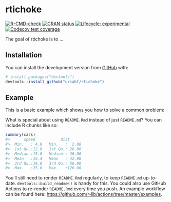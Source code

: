 
<!-- README.md is generated from README.Rmd. Please edit that file -->

# rtichoke

<!-- badges: start -->

[![R-CMD-check](https://github.com/uriahf/rtichoke/workflows/R-CMD-check/badge.svg)](https://github.com/uriahf/rtichoke/actions)
[![CRAN
status](https://www.r-pkg.org/badges/version/rtichoke)](https://CRAN.R-project.org/package=rtichoke)
[![Lifecycle:
experimental](https://img.shields.io/badge/lifecycle-experimental-orange.svg)](https://lifecycle.r-lib.org/articles/stages.html#experimental)
[![Codecov test
coverage](https://codecov.io/gh/uriahf/rtichoke/branch/main/graph/badge.svg)](https://codecov.io/gh/uriahf/rtichoke?branch=main)
<!-- badges: end -->

The goal of rtichoke is to …

## Installation

<!-- You can install the released version of rtichoke from [CRAN](https://CRAN.R-project.org) with: -->
<!-- ``` r -->
<!-- install.packages("rtichoke") -->
<!-- ``` -->

You can install the development version from
[GitHub](https://github.com/) with:

``` r
# install.packages("devtools")
devtools::install_github("uriahf/rtichoke")
```

## Example

This is a basic example which shows you how to solve a common problem:

What is special about using `README.Rmd` instead of just `README.md`?
You can include R chunks like so:

``` r
summary(cars)
#>      speed           dist       
#>  Min.   : 4.0   Min.   :  2.00  
#>  1st Qu.:12.0   1st Qu.: 26.00  
#>  Median :15.0   Median : 36.00  
#>  Mean   :15.4   Mean   : 42.98  
#>  3rd Qu.:19.0   3rd Qu.: 56.00  
#>  Max.   :25.0   Max.   :120.00
```

You’ll still need to render `README.Rmd` regularly, to keep `README.md`
up-to-date. `devtools::build_readme()` is handy for this. You could also
use GitHub Actions to re-render `README.Rmd` every time you push. An
example workflow can be found here:
<https://github.com/r-lib/actions/tree/master/examples>.
